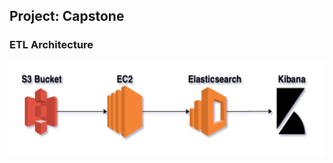 ## <b>Project: Capstone</b>

### <b>ETL Architecture</b>

<img src="capstone_etl.png" width="550" height="150" ></b>